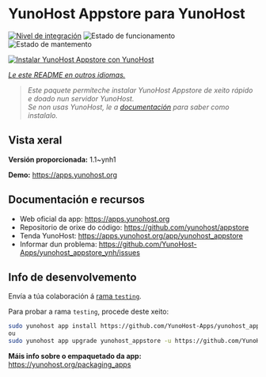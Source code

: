 <!--
NOTA: Este README foi creado automáticamente por <https://github.com/YunoHost/apps/tree/master/tools/readme_generator>
NON debe editarse manualmente.
-->

# YunoHost Appstore para YunoHost

[![Nivel de integración](https://dash.yunohost.org/integration/yunohost_appstore.svg)](https://ci-apps.yunohost.org/ci/apps/yunohost_appstore/) ![Estado de funcionamento](https://ci-apps.yunohost.org/ci/badges/yunohost_appstore.status.svg) ![Estado de mantemento](https://ci-apps.yunohost.org/ci/badges/yunohost_appstore.maintain.svg)

[![Instalar YunoHost Appstore con YunoHost](https://install-app.yunohost.org/install-with-yunohost.svg)](https://install-app.yunohost.org/?app=yunohost_appstore)

*[Le este README en outros idiomas.](./ALL_README.md)*

> *Este paquete permíteche instalar YunoHost Appstore de xeito rápido e doado nun servidor YunoHost.*  
> *Se non usas YunoHost, le a [documentación](https://yunohost.org/install) para saber como instalalo.*

## Vista xeral



**Versión proporcionada:** 1.1~ynh1

**Demo:** <https://apps.yunohost.org>
## Documentación e recursos

- Web oficial da app: <https://apps.yunohost.org>
- Repositorio de orixe do código: <https://github.com/yunohost/appstore>
- Tenda YunoHost: <https://apps.yunohost.org/app/yunohost_appstore>
- Informar dun problema: <https://github.com/YunoHost-Apps/yunohost_appstore_ynh/issues>

## Info de desenvolvemento

Envía a túa colaboración á [rama `testing`](https://github.com/YunoHost-Apps/yunohost_appstore_ynh/tree/testing).

Para probar a rama `testing`, procede deste xeito:

```bash
sudo yunohost app install https://github.com/YunoHost-Apps/yunohost_appstore_ynh/tree/testing --debug
ou
sudo yunohost app upgrade yunohost_appstore -u https://github.com/YunoHost-Apps/yunohost_appstore_ynh/tree/testing --debug
```

**Máis info sobre o empaquetado da app:** <https://yunohost.org/packaging_apps>
